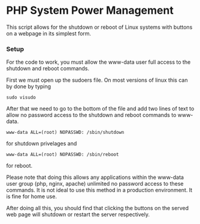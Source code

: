 # PHP System Power Management
This script allows for the shutdown or reboot of Linux systems with buttons on a webpage in its simplest form.

### Setup
For the code to work, you must allow the www-data user full access to the shutdown and reboot commands.

First we must open up the sudoers file. On most versions of linux this can by done by typing
```
sudo visudo
```

After that we need to go to the bottom of the file and add two lines of text to allow no password access to the shutdown and reboot commands to www-data.
```
www-data ALL=(root) NOPASSWD: /sbin/shutdown
```
for shutdown privelages and
```
www-data ALL=(root) NOPASSWD: /sbin/reboot
```
for reboot.

Please note that doing this allows any applications within the www-data user group (php, nginx, apache) unlimited no password access to these commands. It is not ideal to use this method in a production environment. It is fine for home use.

After doing all this, you should find that clicking the buttons on the served web page will shutdown or restart the server respectively.